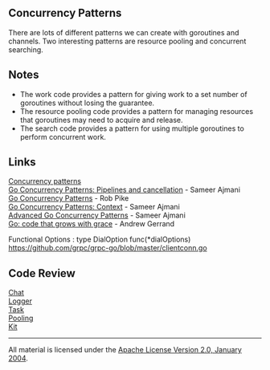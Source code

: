 ## Concurrency Patterns
There are lots of different patterns we can create with goroutines and channels. Two interesting patterns are resource pooling and concurrent searching.

## Notes

* The work code provides a pattern for giving work to a set number of goroutines without losing the guarantee.
* The resource pooling code provides a pattern for managing resources that goroutines may need to acquire and release.
* The search code provides a pattern for using multiple goroutines to perform concurrent work.

## Links

[Concurrency patterns](https://github.com/gobridge/concurrency-patterns)    
[Go Concurrency Patterns: Pipelines and cancellation](https://blog.golang.org/pipelines) - Sameer Ajmani    
[Go Concurrency Patterns](https://talks.golang.org/2012/concurrency.slide#1) - Rob Pike    
[Go Concurrency Patterns: Context](https://blog.golang.org/context) - Sameer Ajmani    
[Advanced Go Concurrency Patterns](https://blog.golang.org/advanced-go-concurrency-patterns) - Sameer Ajmani    
[Go: code that grows with grace](https://talks.golang.org/2012/chat.slide) - Andrew Gerrand    

Functional Options : type DialOption func(*dialOptions)  
https://github.com/grpc/grpc-go/blob/master/clientconn.go

## Code Review

[Chat](chat)  
[Logger](logger)  
[Task](task)  
[Pooling](pool)  
[Kit](https://github.com/ardanlabs/kit)
___
All material is licensed under the [Apache License Version 2.0, January 2004](http://www.apache.org/licenses/LICENSE-2.0).
